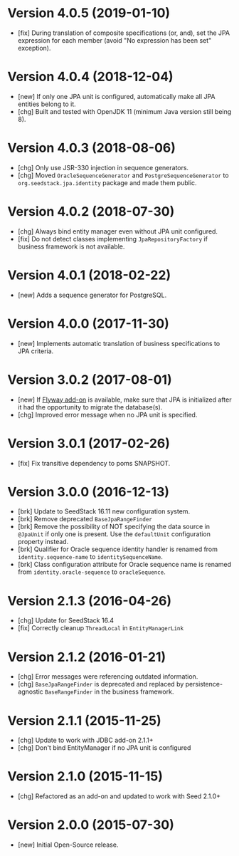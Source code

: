# Version 4.0.5 (2019-01-10)

* [fix] During translation of composite specifications (or, and), set the JPA expression for each member (avoid "No expression has been set" exception).  

# Version 4.0.4 (2018-12-04)

* [new] If only one JPA unit is configured, automatically make all JPA entities belong to it. 
* [chg] Built and tested with OpenJDK 11 (minimum Java version still being 8).

# Version 4.0.3 (2018-08-06)

* [chg] Only use JSR-330 injection in sequence generators.
* [chg] Moved `OracleSequenceGenerator` and `PostgreSequenceGenerator` to `org.seedstack.jpa.identity` package and made them public. 

# Version 4.0.2 (2018-07-30)

* [chg] Always bind entity manager even without JPA unit configured.
* [fix] Do not detect classes implementing `JpaRepositoryFactory` if business framework is not available.

# Version 4.0.1 (2018-02-22)

* [new] Adds a sequence generator for PostgreSQL.

# Version 4.0.0 (2017-11-30)

* [new] Implements automatic translation of business specifications to JPA criteria. 

# Version 3.0.2 (2017-08-01)

* [new] If [Flyway add-on](http://seedstack.org/addons/flyway) is available, make sure that JPA is initialized after it had the opportunity to migrate the database(s).
* [chg] Improved error message when no JPA unit is specified.

# Version 3.0.1 (2017-02-26)

* [fix] Fix transitive dependency to poms SNAPSHOT.

# Version 3.0.0 (2016-12-13)

* [brk] Update to SeedStack 16.11 new configuration system.
* [brk] Remove deprecated `BaseJpaRangeFinder`
* [brk] Remove the possibility of NOT specifying the data source in `@JpaUnit` if only one is present. Use the `defaultUnit` configuration property instead.
* [brk] Qualifier for Oracle sequence identity handler is renamed from `identity.sequence-name` to `identitySequenceName`.
* [brk] Class configuration attribute for Oracle sequence name is renamed from `identity.oracle-sequence` to `oracleSequence`.

# Version 2.1.3 (2016-04-26)

* [chg] Update for SeedStack 16.4
* [fix] Correctly cleanup `ThreadLocal` in `EntityManagerLink`

# Version 2.1.2 (2016-01-21)

* [chg] Error messages were referencing outdated information.
* [chg] `BaseJpaRangeFinder` is deprecated and replaced by persistence-agnostic `BaseRangeFinder` in the business framework.

# Version 2.1.1 (2015-11-25)

* [chg] Update to work with JDBC add-on 2.1.1+
* [chg] Don't bind EntityManager if no JPA unit is configured

# Version 2.1.0 (2015-11-15)

* [chg] Refactored as an add-on and updated to work with Seed 2.1.0+

# Version 2.0.0 (2015-07-30)

* [new] Initial Open-Source release.
